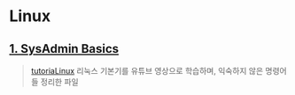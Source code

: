 # Linux

## [1. SysAdmin Basics](https://github.com/Integerous/TIL/blob/master/Linux/SysAdminBasics.md)
>[tutoriaLinux](https://www.youtube.com/watch?v=bju_FdCo42w&list=PLtK75qxsQaMLZSo7KL-PmiRarU7hrpnwK) 리눅스 기본기를 유튜브 영상으로 학습하며, 익숙하지 않은 명령어들 정리한 파일
